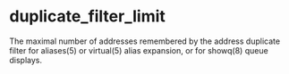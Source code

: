 # duplicate_filter_limit 

 The maximal number of addresses remembered by the address
duplicate filter for aliases(5) or virtual(5) alias expansion, or
for showq(8) queue displays.  



